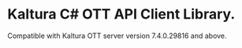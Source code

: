 # Kaltura C# OTT API Client Library.
Compatible with Kaltura OTT server version 7.4.0.29816 and above.
